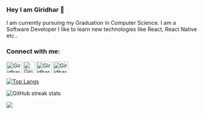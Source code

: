 ### Hey I am Giridhar 👋
<p>I am currently pursuing my Graduation in Computer Science. I am a Software Developer I like to learn new technologies like React, React Native etc.. </p>



<h3 align="left">Connect with me:</h3>
<p align="left">
<a href="https://linkedin.com/in/giridhar187" target="blank"><img align="center" src="https://raw.githubusercontent.com/rahuldkjain/github-profile-readme-generator/master/src/images/icons/Social/linked-in-alt.svg" alt="Giridhar" height="30" width="40" /></a>
  <a href="https://www.hackerrank.com/gorlagiridhar" target="blank"><img align="center" src="https://github.com/giridhar45ro/Files/blob/main/images/hackerrank.png" alt="Giridhar" height="30" width="30" /></a>
<a href="https://instagram.com/giridhar45" target="blank"><img align="center" src="https://raw.githubusercontent.com/rahuldkjain/github-profile-readme-generator/master/src/images/icons/Social/instagram.svg" alt="Giridhar"  height="30" width="40"  /></a>
<a href="mailto:gorlagiridhar@karunya.edu.in" target="blank"><img align="center" src="https://github.com/giridhar45ro/Files/blob/main/images/gmail.png" alt="Giridhar" height="30" width="40" /></a>
</p>



[![Top Langs](https://github-readme-stats.vercel.app/api/top-langs/?username=giridhar45ro)](https://github.com/anuraghazra/github-readme-stats)

![GitHub streak stats](https://github-readme-streak-stats.herokuapp.com/?user=giridhar45ro)  


<p align="left"> <img src="https://komarev.com/ghpvc/?username=giridhar45ro&label=Profile%20views&color=0e75b6&style=flat alt="Giridhar" /> </p>
